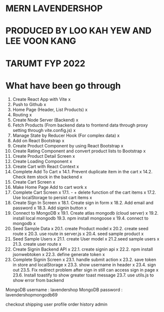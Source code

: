 # MERN LAVENDERSHOP

# PRODUCED BY LOO KAH YEW AND LEE VOON KANG

# TARUMT FYP 2022

# What have been go through

1. Create React App with Vite x
2. Push to Github x
3. Home Page (Header, List Products) x
4. Routing x
5. Create Node Server (Backend) x
6. Fetch Products (From backend data to frontend data through proxy setting through vite.config.js) x
7. Manage State by Reducer Hook (For complex data) x
8. Add on React Bootstrap x
9. Create Product Component by using React Bootstrap x
10. Create Rating Component and convert product lists to Bootstrap x
11. Create Product Detail Screen x
12. Create Loading Component x
13. Create Cart with React Context x
14. Complete Add To Cart x
    14.1. Prevent duplicate item in the cart x
    14.2. Check item stock in the backend x
15. Create Cart Screen x
16. Make Home Page Add to cart work x
17. Complete Cart Screen x
    17.1. - + delete function of the cart items x
    17.2. Use localStorage to persist cart items x
18. Create Sign In Screen x
    18.1. Create sign in form x
    18.2. Add email and password x
    18.3. Add signin button x
19. Connect to MongoDB x
    19.1. Create atlas mongodb (cloud server) x
    19.2. install local mongodb
    19.3. npm install mongoose x
    19.4. connect to mongodb x
20. Seed Sample Data x
    20.1. create Product model x
    20.2. create seed route x
    20.3. use route in server.js x
    20.4. seed sample product x
21. Seed Sample Users x
    21.1. create User model x
    21.2.seed sample users x
    21.3. create user route x
22. Create Signin Backend API x
    22.1. create signin api x
    22.2. npm install jsonwebtoken x
    22.3. define generate token x
23. Complete Signin Screen x
    23.1. handle submit action x
    23.2. save token in store and localStorage x
    23.3. show username in header x
    23.4. sign out
    23.5. Fix redirect problem after sign in still can access sign in page x
    23.6. Install toastify to show greater toast message
    23.7. use utils.js to show error from backend

MongoDB username : lavendershop
MongoDB password : lavendershopmongodb69

checkout
shipping
user profile
order history
admin
